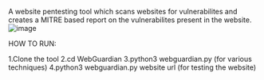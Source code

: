 A website pentesting tool which scans websites for vulnerabilites and creates a MITRE based report on the vulnerabilites present in the website.
![image](https://github.com/user-attachments/assets/c945bbd5-85b7-4f36-aaf5-7409d5c1c97d)

HOW TO RUN:

1.Clone the tool
2.cd WebGuardian
3.python3 webguardian.py (for various techniques)
4.python3 webguardian.py website url (for testing the website)
